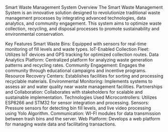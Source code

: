 Smart Waste Management System
Overview
The Smart Waste Management System is an innovative solution designed to revolutionize traditional waste management processes by integrating advanced technologies, data analytics, and community engagement. This system aims to optimize waste collection, recycling, and disposal processes to promote sustainability and environmental conservation.

Key Features
Smart Waste Bins: Equipped with sensors for real-time monitoring of fill levels and waste types.
IoT-Enabled Collection Fleet: Utilizes IoT devices and GPS tracking for optimized collection routes.
Data Analytics Platform: Centralized platform for analyzing waste generation patterns and recycling rates.
Community Engagement: Engages the community through educational campaigns and incentive programs.
Resource Recovery Centers: Establishes facilities for sorting and processing recyclable materials.
Environmental Monitoring: Implements systems to assess air and water quality near waste management facilities.
Partnerships and Collaboration: Collaborates with stakeholders for scalable and sustainable implementation.
Technologies Used
Microcontrollers: Utilizes ESP8266 and STM32 for sensor integration and processing.
Sensors: Pressure sensors for detecting bin fill levels, and live video processing using Yolo Algorithm.
Communication: WI-FI modules for data transmission between trash bins and the server.
Web Platform: Develops a web platform for managing waste data and facilitating transactions.
